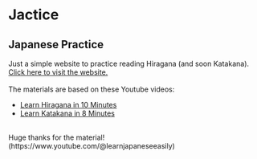 # Jactice
## Japanese Practice

Just a simple website to practice reading Hiragana (and soon Katakana).<br>
[Click here to visit the website.](https://lolpotch.github.io/jactice/)<br>
<br>
The materials are based on these Youtube videos:<br>
- [Learn Hiragana in 10 Minutes](https://www.youtube.com/watch?v=ggi3ClAbVgY&t=40s&pp=ygUTaGlyYWdhbmEgMTEgbWludXRlcw%3D%3D)<br>
- [Learn Katakana in 8 Minutes](https://www.youtube.com/watch?v=RhFNI8gLItM&t=91s&pp=ygUSa2F0YWthbmEgOCBtaW51dGVz)<br>
<br>
Huge thanks for the material! (https://www.youtube.com/@learnjapaneseeasily)
